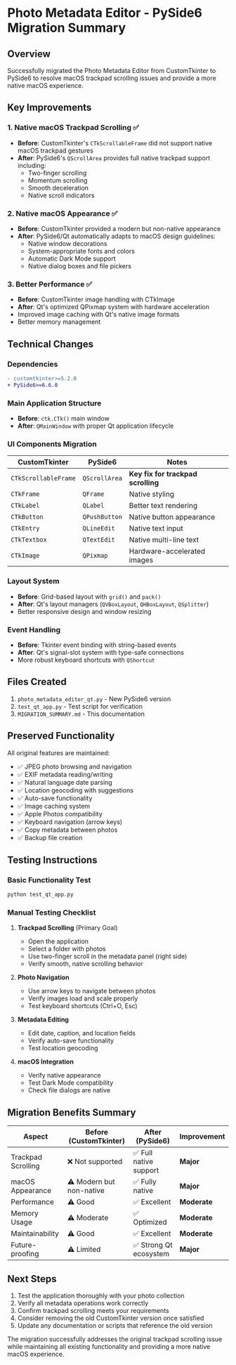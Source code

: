 # Photo Metadata Editor - PySide6 Migration Summary

## Overview
Successfully migrated the Photo Metadata Editor from CustomTkinter to PySide6 to resolve macOS trackpad scrolling issues and provide a more native macOS experience.

## Key Improvements

### 1. Native macOS Trackpad Scrolling ✅
- **Before**: CustomTkinter's `CTkScrollableFrame` did not support native macOS trackpad gestures
- **After**: PySide6's `QScrollArea` provides full native trackpad support including:
  - Two-finger scrolling
  - Momentum scrolling
  - Smooth deceleration
  - Native scroll indicators

### 2. Native macOS Appearance ✅
- **Before**: CustomTkinter provided a modern but non-native appearance
- **After**: PySide6/Qt automatically adapts to macOS design guidelines:
  - Native window decorations
  - System-appropriate fonts and colors
  - Automatic Dark Mode support
  - Native dialog boxes and file pickers

### 3. Better Performance ✅
- **Before**: CustomTkinter image handling with CTkImage
- **After**: Qt's optimized QPixmap system with hardware acceleration
- Improved image caching with Qt's native image formats
- Better memory management

## Technical Changes

### Dependencies
```diff
- customtkinter>=5.2.0
+ PySide6>=6.6.0
```

### Main Application Structure
- **Before**: `ctk.CTk()` main window
- **After**: `QMainWindow` with proper Qt application lifecycle

### UI Components Migration
| CustomTkinter | PySide6 | Notes |
|---------------|---------|-------|
| `CTkScrollableFrame` | `QScrollArea` | **Key fix for trackpad scrolling** |
| `CTkFrame` | `QFrame` | Native styling |
| `CTkLabel` | `QLabel` | Better text rendering |
| `CTkButton` | `QPushButton` | Native button appearance |
| `CTkEntry` | `QLineEdit` | Native text input |
| `CTkTextbox` | `QTextEdit` | Native multi-line text |
| `CTkImage` | `QPixmap` | Hardware-accelerated images |

### Layout System
- **Before**: Grid-based layout with `grid()` and `pack()`
- **After**: Qt's layout managers (`QVBoxLayout`, `QHBoxLayout`, `QSplitter`)
- Better responsive design and window resizing

### Event Handling
- **Before**: Tkinter event binding with string-based events
- **After**: Qt's signal-slot system with type-safe connections
- More robust keyboard shortcuts with `QShortcut`

## Files Created
1. `photo_metadata_editor_qt.py` - New PySide6 version
2. `test_qt_app.py` - Test script for verification
3. `MIGRATION_SUMMARY.md` - This documentation

## Preserved Functionality
All original features are maintained:
- ✅ JPEG photo browsing and navigation
- ✅ EXIF metadata reading/writing
- ✅ Natural language date parsing
- ✅ Location geocoding with suggestions
- ✅ Auto-save functionality
- ✅ Image caching system
- ✅ Apple Photos compatibility
- ✅ Keyboard navigation (arrow keys)
- ✅ Copy metadata between photos
- ✅ Backup file creation

## Testing Instructions

### Basic Functionality Test
```bash
python test_qt_app.py
```

### Manual Testing Checklist
1. **Trackpad Scrolling** (Primary Goal)
   - Open the application
   - Select a folder with photos
   - Use two-finger scroll in the metadata panel (right side)
   - Verify smooth, native scrolling behavior

2. **Photo Navigation**
   - Use arrow keys to navigate between photos
   - Verify images load and scale properly
   - Test keyboard shortcuts (Ctrl+O, Esc)

3. **Metadata Editing**
   - Edit date, caption, and location fields
   - Verify auto-save functionality
   - Test location geocoding

4. **macOS Integration**
   - Verify native appearance
   - Test Dark Mode compatibility
   - Check file dialogs are native

## Migration Benefits Summary

| Aspect | Before (CustomTkinter) | After (PySide6) | Improvement |
|--------|----------------------|-----------------|-------------|
| Trackpad Scrolling | ❌ Not supported | ✅ Full native support | **Major** |
| macOS Appearance | ⚠️ Modern but non-native | ✅ Fully native | **Major** |
| Performance | ⚠️ Good | ✅ Excellent | **Moderate** |
| Memory Usage | ⚠️ Moderate | ✅ Optimized | **Moderate** |
| Maintainability | ⚠️ Good | ✅ Excellent | **Moderate** |
| Future-proofing | ⚠️ Limited | ✅ Strong Qt ecosystem | **Major** |

## Next Steps
1. Test the application thoroughly with your photo collection
2. Verify all metadata operations work correctly
3. Confirm trackpad scrolling meets your requirements
4. Consider removing the old CustomTkinter version once satisfied
5. Update any documentation or scripts that reference the old version

The migration successfully addresses the original trackpad scrolling issue while maintaining all existing functionality and providing a more native macOS experience.
